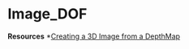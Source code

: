 # Image_DOF

**Resources**
*[Creating a 3D Image from a DepthMap](https://www.codeproject.com/Articles/257340/Creating-3D-Image-from-DepthMap)

